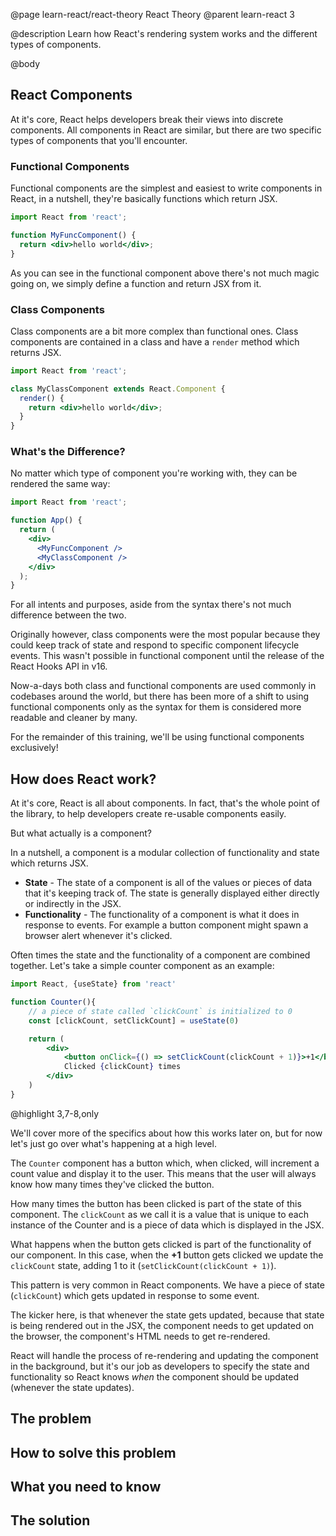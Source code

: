 @page learn-react/react-theory React Theory
@parent learn-react 3

@description Learn how React's rendering system works and the different types of components.

@body

## React Components

At it's core, React helps developers break their views into discrete components. All components in React are similar, but there are two specific types of components that you'll encounter.

### Functional Components

Functional components are the simplest and easiest to write components in React, in a nutshell, they're basically functions which return JSX.

```jsx
import React from 'react';

function MyFuncComponent() {
  return <div>hello world</div>;
}
```

As you can see in the functional component above there's not much magic going on, we simply define a function and return JSX from it.

### Class Components

Class components are a bit more complex than functional ones. Class components are contained in a class and have a `render` method which returns JSX.

```jsx title="React has two types of components" subtitle="Class components"
import React from 'react';

class MyClassComponent extends React.Component {
  render() {
    return <div>hello world</div>;
  }
}
```

### What's the Difference?

No matter which type of component you're working with, they can be rendered the same way:

```jsx title="Both types of components are rendered the same way"
import React from 'react';

function App() {
  return (
    <div>
      <MyFuncComponent />
      <MyClassComponent />
    </div>
  );
}
```

For all intents and purposes, aside from the syntax there's not much difference between the two.

Originally however, class components were the most popular because they could keep track of state and respond to specific component lifecycle events. This wasn't possible in functional component until the release of the React Hooks API in v16.

Now-a-days both class and functional components are used commonly in codebases around the world, but there has been more of a shift to using functional components only as the syntax for them is considered more readable and cleaner by many.

For the remainder of this training, we'll be using functional components exclusively!

## How does React work?

At it's core, React is all about components. In fact, that's the whole point of the library, to help developers create re-usable components easily.

But what actually is a component?

In a nutshell, a component is a modular collection of functionality and state which returns JSX.

- **State** - The state of a component is all of the values or pieces of data that it's keeping track of. The state is generally displayed either directly or indirectly in the JSX. 
- **Functionality** - The functionality of a component is what it does in response to events. For example a button component might spawn a browser alert whenever it's clicked.

Often times the state and the functionality of a component are combined together. Let's take a simple counter component as an example:

```jsx
import React, {useState} from 'react'

function Counter(){
    // a piece of state called `clickCount` is initialized to 0
    const [clickCount, setClickCount] = useState(0)

    return (
        <div>
            <button onClick={() => setClickCount(clickCount + 1)}>+1</button>
            Clicked {clickCount} times
        </div>
    )
}
```
@highlight 3,7-8,only

We'll cover more of the specifics about how this works later on, but for now let's just go over what's happening at a high level.

The `Counter` component has a button which, when clicked, will increment a count value and display it to the user. This means that the user will always know how many times they've clicked the button. 

How many times the button has been clicked is part of the state of this component. The `clickCount` as we call it is a value that is unique to each instance of the Counter and is a piece of data which is displayed in the JSX.

What happens when the button gets clicked is part of the functionality of our component. In this case, when the **+1** button gets clicked we update the `clickCount` state, adding 1 to it (`setClickCount(clickCount + 1)`).

This pattern is very common in React components. We have a piece of state (`clickCount`) which gets updated in response to some event. 

The kicker here, is that whenever the state gets updated, because that state is being rendered out in the JSX, the component needs to get updated on the browser, the component's HTML needs to get re-rendered.

React will handle the process of re-rendering and updating the component in the background, but it's our job as developers to specify the state and functionality so React knows *when* the component should be updated (whenever the state updates).





## The problem




## How to solve this problem


## What you need to know


## The solution
